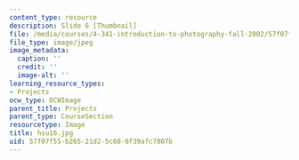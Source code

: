 ```yaml
---
content_type: resource
description: Slide 6 [Thumbnail]
file: /media/courses/4-341-introduction-to-photography-fall-2002/57f07f55b26521d25c600f39afc7807b_hsu16.jpg
file_type: image/jpeg
image_metadata:
  caption: ''
  credit: ''
  image-alt: ''
learning_resource_types:
- Projects
ocw_type: OCWImage
parent_title: Projects
parent_type: CourseSection
resourcetype: Image
title: hsu16.jpg
uid: 57f07f55-b265-21d2-5c60-0f39afc7807b
---
```

